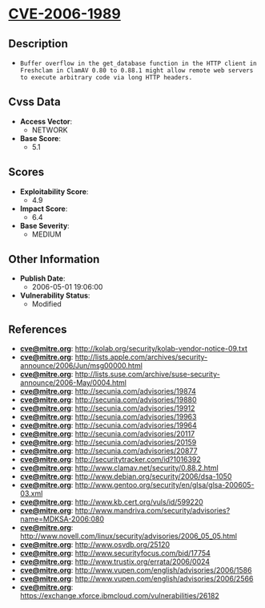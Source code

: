 
# [CVE-2006-1989](https://cve.mitre.org/cgi-bin/cvename.cgi?name=CVE-2006-1989)

## Description

- `Buffer overflow in the get_database function in the HTTP client in Freshclam in ClamAV 0.80 to 0.88.1 might allow remote web servers to execute arbitrary code via long HTTP headers.`

## Cvss Data

- **Access Vector**:
  - NETWORK
- **Base Score**:
  - 5.1

## Scores

- **Exploitability Score**:
  - 4.9
- **Impact Score**:
  - 6.4
- **Base Severity**:
  - MEDIUM

## Other Information

- **Publish Date**:
  - 2006-05-01 19:06:00
- **Vulnerability Status**:
  - Modified

## References

- **cve@mitre.org**: http://kolab.org/security/kolab-vendor-notice-09.txt
- **cve@mitre.org**: http://lists.apple.com/archives/security-announce/2006/Jun/msg00000.html
- **cve@mitre.org**: http://lists.suse.com/archive/suse-security-announce/2006-May/0004.html
- **cve@mitre.org**: http://secunia.com/advisories/19874
- **cve@mitre.org**: http://secunia.com/advisories/19880
- **cve@mitre.org**: http://secunia.com/advisories/19912
- **cve@mitre.org**: http://secunia.com/advisories/19963
- **cve@mitre.org**: http://secunia.com/advisories/19964
- **cve@mitre.org**: http://secunia.com/advisories/20117
- **cve@mitre.org**: http://secunia.com/advisories/20159
- **cve@mitre.org**: http://secunia.com/advisories/20877
- **cve@mitre.org**: http://securitytracker.com/id?1016392
- **cve@mitre.org**: http://www.clamav.net/security/0.88.2.html
- **cve@mitre.org**: http://www.debian.org/security/2006/dsa-1050
- **cve@mitre.org**: http://www.gentoo.org/security/en/glsa/glsa-200605-03.xml
- **cve@mitre.org**: http://www.kb.cert.org/vuls/id/599220
- **cve@mitre.org**: http://www.mandriva.com/security/advisories?name=MDKSA-2006:080
- **cve@mitre.org**: http://www.novell.com/linux/security/advisories/2006_05_05.html
- **cve@mitre.org**: http://www.osvdb.org/25120
- **cve@mitre.org**: http://www.securityfocus.com/bid/17754
- **cve@mitre.org**: http://www.trustix.org/errata/2006/0024
- **cve@mitre.org**: http://www.vupen.com/english/advisories/2006/1586
- **cve@mitre.org**: http://www.vupen.com/english/advisories/2006/2566
- **cve@mitre.org**: https://exchange.xforce.ibmcloud.com/vulnerabilities/26182
